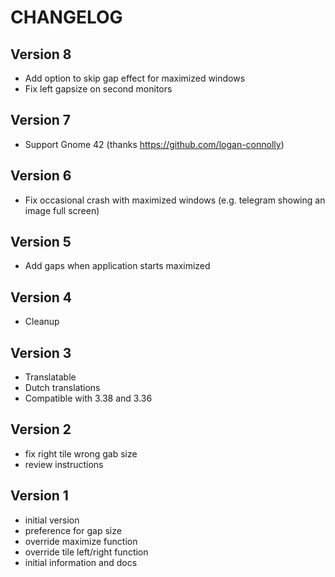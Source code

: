 # CHANGELOG

## Version 8
- Add option to skip gap effect for maximized windows
- Fix left gapsize on second monitors

## Version 7
- Support Gnome 42 (thanks https://github.com/logan-connolly)

## Version 6
- Fix occasional crash with maximized windows (e.g. telegram showing an image full screen)

## Version 5
- Add gaps when application starts maximized

## Version 4
- Cleanup

## Version 3
- Translatable
- Dutch translations
- Compatible with 3.38 and 3.36

## Version 2
- fix right tile wrong gab size
- review instructions

## Version 1

- initial version
- preference for gap size
- override maximize function
- override tile left/right function
- initial information and docs

